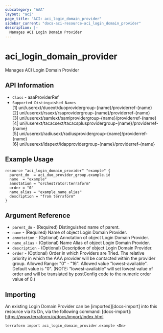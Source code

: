 ```yaml
---
subcategory: "AAA"
layout: "aci"
page_title: "ACI: aci_login_domain_provider"
sidebar_current: "docs-aci-resource-aci_login_domain_provider"
description: |-
  Manages ACI Login Domain Provider
---
```


# aci_login_domain_provider #
Manages ACI Login Domain Provider

## API Information ##
* `Class` - aaaProviderRef
* `Supported Distinguished Names`<br>
[1] uni/userext/duoext/duoprovidergroup-{name}/providerref-{name}<br>
[2] uni/userext/rsaext/rsaprovidergroup-{name}/providerref-{name}<br>
[3] uni/userext/samlext/samlprovidergroup-{name}/providerref-{name}<br>
[4] uni/userext/tacacsext/tacacsplusprovidergroup-{name}/providerref-{name}<br>
[5] uni/userext/radiusext/radiusprovidergroup-{name}/providerref-{name}<br>
[6] uni/userext/ldapext/ldapprovidergroup-{name}/providerref-{name}<br>


## Example Usage ##

```hcl
resource "aci_login_domain_provider" "example" {
  parent_dn  = aci_duo_provider_group.example.id
  name  = "example"
  annotation = "orchestrator:terraform"
  order = "0"
  name_alias = "example_name_alias"
  description = "from terraform"
}
```

## Argument Reference ##
* `parent_dn` - (Required) Distinguished name of parent.
* `name` - (Required) Name of object Login Domain Provider.
* `annotation` - (Optional) Annotation of object Login Domain Provider.
* `name_alias` - (Optional) Name Alias of object Login Domain Provider.
* `description` - (Optional) Description of object Login Domain Provider.
* `order` - (Optional) Order in which Providers are Tried. The relative priority in which the AAA provider will be contacted within the provider group. Allowed Range: "0" - "16". Allowed value "lowest-available". Default value is "0". (NOTE: "lowest-available" will set lowest value of order and will be translated by postConfig code to the numeric order value of 0.)

## Importing ##

An existing Login Domain Provider can be [imported][docs-import] into this resource via its Dn, via the following command:
[docs-import]: https://www.terraform.io/docs/import/index.html


```
terraform import aci_login_domain_provider.example <Dn>
```

